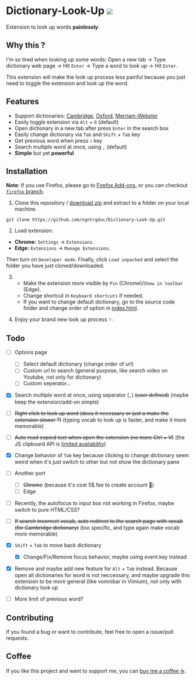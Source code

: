 
# Dictionary-Look-Up ![](https://img.shields.io/github/manifest-json/v/ngntrgduc/Dictionary-Look-Up?style=flat-square)

Extension to look up words **painlessly**.

## Why this ?

I'm so tired when looking up some words: Open a new tab -> Type dictionary web page -> Hit `Enter` -> Type a word to look up -> Hit `Enter`.

This extension will make the look up process less painful because you just need to toggle the extension and look up the word.

## Features

- Support dictionaries: [Cambridge](https://dictionary.cambridge.org/), [Oxford](https://www.oxfordlearnersdictionaries.com/), [Merriam-Webster](https://www.merriam-webster.com/)
- Easily toggle extension via `Alt` + `O` (default)
- Open dictionary in a new tab after press `Enter` in the search box
- Easily change dictionary via `Tab` and `Shift` + `Tab` key
- Get previous word when press `↑` key
- Search multiple word at once, using `,` (default)
- **Simple** but yet **powerful**

## Installation
**Note**: If you use Firefox, please go to [Firefox Add-ons](https://addons.mozilla.org/en-US/firefox/addon/dictionary-look-up/), or you can checkout [`firefox` branch](https://github.com/ngntrgduc/Dictionary-Look-Up/tree/firefox).

1. Clone this repository / [download zip](https://github.com/ngntrgduc/Dictionary-Look-Up/archive/refs/heads/master.zip) and extract to a folder on your local machine.

```git
git clone https://github.com/ngntrgduc/Dictionary-Look-Up.git
```

2. Load extension:

- **Chrome:**  `Settings` -> `Extensions`.
- **Edge:**    `Extensions` -> `Manage Extensions`.

Then turn on `Developer mode`. Finally, click `Load unpacked` and select the folder you have just cloned/downloaded.

3. 
   - Make the extension more visible by `Pin` (Chrome)/`Show in toolbar` (Edge). 
   - Change shortcut in `Keyboard shortcuts` if needed.
   - If you want to change default dictionary, go to the source code folder and change order of option in [index.html](https://github.com/ngntrgduc/Dictionary-Look-Up/blob/master/index.html#L15-L17).

4. Enjoy your brand new look up process ✨. 

## Todo
- [ ] Options page
  - [ ]  Select default dictionary (change order of url)
  - [ ]  Custom url to search (general purpose, like search video on Youtube, not only for dictionary)
  - [ ] Custom seperator...
- [x]  Search multiple word at once, using seperator (`,`) ~~(user defined)~~ (maybe keep the extension/add-on simple)
- [ ]  ~~Right click to look up word (does it necessary or just a make the extension slower ?)~~ (typing vocab to look up is faster, and make it more memorable)
- [ ] ~~Auto read copied text when open the extension (no more Ctrl + V)~~ (the JS clipboard API is [limited availability](https://developer.mozilla.org/en-US/docs/Web/API/Clipboard_API#browser_compatibility))
- [x] Change behavior of `Tab` key because clicking to change dictionary seem weird when it's just switch to other but not show the dictionary pane
- [ ] Another port
  - [ ] ~~Chrome~~ (because it's cost 5$ fee to create account 🥲)
  - [ ] Edge
- [ ] Recently, the autofocus to input box not working in Firefox, maybe switch to pure HTML/CSS?
- [ ] ~~If search incorrect vocab, auto redirect to the search page with vocab (for Cambridge dictionary)~~ (too specific, and type again make vocab more memorable)
- [x] `Shift` + `Tab` to move back dictionary
  - [x] Change/Fix/Remove focus behavior, maybe using event.key instead
- [x] Remove and maybe add new feature for `Alt` + `Tab` instead. Because open all dictionaries for word is not neccessary, and maybe upgrade this extension to be more general (like vomnibar in Vimium), not only with dictionary look up
- [ ] More limit of previous word?


## Contributing
If you found a bug or want to contribute, feel free to open a issue/pull requests. 

## Coffee
If you like this project and want to support me, you can [buy me a coffee :coffee:](https://ko-fi.com/ngntrgduc).
